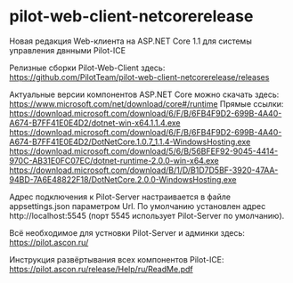 # pilot-web-client-netcorerelease
Новая редакция Web-клиента на ASP.NET Core 1.1 для системы управления двнными Pilot-ICE

Релизные сборки Pilot-Web-Client здесь: https://github.com/PilotTeam/pilot-web-client-netcorerelease/releases

Актуальные версии компонентов ASP.NET Core можно скачать здесь: https://www.microsoft.com/net/download/core#/runtime 
Прямые ссылки:
https://download.microsoft.com/download/6/F/B/6FB4F9D2-699B-4A40-A674-B7FF41E0E4D2/dotnet-win-x64.1.1.4.exe
https://download.microsoft.com/download/6/F/B/6FB4F9D2-699B-4A40-A674-B7FF41E0E4D2/DotNetCore.1.0.7_1.1.4-WindowsHosting.exe
https://download.microsoft.com/download/5/6/B/56BFEF92-9045-4414-970C-AB31E0FC07EC/dotnet-runtime-2.0.0-win-x64.exe
https://download.microsoft.com/download/B/1/D/B1D7D5BF-3920-47AA-94BD-7A6E48822F18/DotNetCore.2.0.0-WindowsHosting.exe

Адрес подключения к Pilot-Server настраивается в файле appsettings.json параметром Url. По умолчанию установлен адрес http://localhost:5545 (порт 5545 использует Pilot-Server по умолчанию).

Всё необходимое для устновки Pilot-Server и админки здесь: https://pilot.ascon.ru/

Инструкция развёртывания всех компонентов Pilot-ICE: https://pilot.ascon.ru/release/Help/ru/ReadMe.pdf
